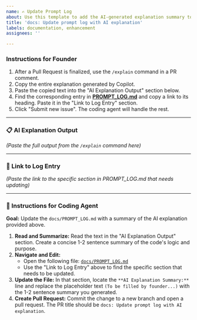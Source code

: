 ```yaml
---
name: ✍️ Update Prompt Log
about: Use this template to add the AI-generated explanation summary to the prompt log.
title: 'docs: Update prompt log with AI explanation'
labels: documentation, enhancement
assignees: ''

---
```


### Instructions for Founder
1.  After a Pull Request is finalized, use the `/explain` command in a PR comment.
2.  Copy the entire explanation generated by Copilot.
3.  Paste the copied text into the "AI Explanation Output" section below.
4.  Find the corresponding entry in **[PROMPT_LOG.md](https://github.com/pcwilliams1258/MultiBet/blob/main/docs/PROMPT_LOG.md)** and copy a link to its heading. Paste it in the "Link to Log Entry" section.
5.  Click "Submit new issue". The coding agent will handle the rest.

---

### 📋 AI Explanation Output

*(Paste the full output from the `/explain` command here)*

---

### 🔗 Link to Log Entry

*(Paste the link to the specific section in PROMPT_LOG.md that needs updating)*

---

### 🤖 Instructions for Coding Agent

**Goal:** Update the `docs/PROMPT_LOG.md` with a summary of the AI explanation provided above.

1.  **Read and Summarize:** Read the text in the "AI Explanation Output" section. Create a concise 1-2 sentence summary of the code's logic and purpose.
2.  **Navigate and Edit:**
    *   Open the following file: [`docs/PROMPT_LOG.md`](https://github.com/pcwilliams1258/MultiBet/blob/main/docs/PROMPT_LOG.md)
    *   Use the "Link to Log Entry" above to find the specific section that needs to be updated.
3.  **Update the File:** In that section, locate the `**AI Explanation Summary:**` line and replace the placeholder text `(To be filled by founder...)` with the 1-2 sentence summary you generated.
4.  **Create Pull Request:** Commit the change to a new branch and open a pull request. The PR title should be `docs: Update prompt log with AI explanation`.